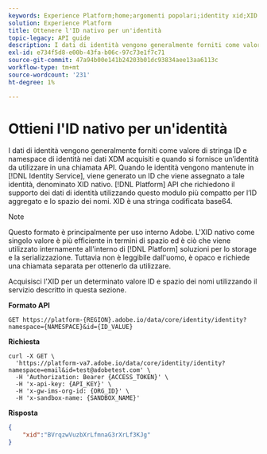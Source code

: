 ```yaml
---
keywords: Experience Platform;home;argomenti popolari;identity xid;XID
solution: Experience Platform
title: Ottenere l'ID nativo per un'identità
topic-legacy: API guide
description: I dati di identità vengono generalmente forniti come valore di stringa ID e namespace di identità nei dati XDM acquisiti e quando si fornisce un’identità da utilizzare in una chiamata API. Quando le identità vengono mantenute nel servizio Identity, viene generato un ID che viene assegnato a tale identità, denominato XID nativo. API di Platform che richiedono il supporto dei dati di identità utilizzando questo modulo più compatto per l’ID aggregato e lo spazio dei nomi. XID è una stringa codificata base64.
exl-id: e734f5d8-e00b-43fa-b06c-97c73e1f7c71
source-git-commit: 47a94b00e141b24203b01dc93834aee13aa6113c
workflow-type: tm+mt
source-wordcount: '231'
ht-degree: 1%

---
```


# Ottieni l&#39;ID nativo per un&#39;identità

I dati di identità vengono generalmente forniti come valore di stringa ID e namespace di identità nei dati XDM acquisiti e quando si fornisce un’identità da utilizzare in una chiamata API. Quando le identità vengono mantenute in [!DNL Identity Service], viene generato un ID che viene assegnato a tale identità, denominato XID nativo. [!DNL Platform] API che richiedono il supporto dei dati di identità utilizzando questo modulo più compatto per l’ID aggregato e lo spazio dei nomi. XID è una stringa codificata base64.

>[!NOTE]
>
>Questo formato è principalmente per uso interno Adobe. L&#39;XID nativo come singolo valore è più efficiente in termini di spazio ed è ciò che viene utilizzato internamente all&#39;interno di [!DNL Platform] soluzioni per lo storage e la serializzazione. Tuttavia non è leggibile dall&#39;uomo, è opaco e richiede una chiamata separata per ottenerlo da utilizzare.

Acquisisci l&#39;XID per un determinato valore ID e spazio dei nomi utilizzando il servizio descritto in questa sezione.

**Formato API**

```http
GET https://platform-{REGION}.adobe.io/data/core/identity/identity?namespace={NAMESPACE}&id={ID_VALUE}
```

**Richiesta**

```shell
curl -X GET \
  'https://platform-va7.adobe.io/data/core/identity/identity?namespace=email&id=test@adobetest.com' \
  -H 'Authorization: Bearer {ACCESS_TOKEN}' \
  -H 'x-api-key: {API_KEY}' \
  -H 'x-gw-ims-org-id: {ORG_ID}' \
  -H 'x-sandbox-name: {SANDBOX_NAME}'
```

**Risposta**

```json
{
    "xid":"BVrqzwVuzbXrLfmnaG3rXrLf3KJg"
}
```
